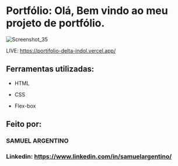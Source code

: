 # Portfólio: Olá, Bem vindo ao meu projeto de portfólio.

![Screenshot_35](https://github.com/SamuelArgentino/portifolio/assets/174635851/09c4ee05-093f-49d6-961c-6a2171daa282)

LIVE: https://portifolio-delta-indol.vercel.app/

## Ferramentas utilizadas:

* HTML

* CSS

* Flex-box

## Feito por:

### SAMUEL ARGENTINO

### Linkedin: https://www.linkedin.com/in/samuelargentino/
